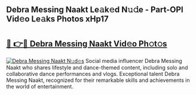 ## Debra Messing Naakt Le𝚊k𝚎d N𝚞𝚍e - Part-OPl Vid𝚎o Le𝚊ks Photos xHp17

# <h2><a href="http://fb0ujr.evod.top/?m=Debra+Messing+Naakt">🔗 👉🔴 Debra Messing Naakt Vid𝚎o Ph𝚘t𝚘s</a></h2>

[![Debra Messing Naakt N𝚞d𝚎s](https://i.imgur.com/8V9OHl7.gif)](http://fb0ujr.evod.top/?m=Debra+Messing+Naakt)
Social media influencer Debra Messing Naakt who shares lifestyle and dance-themed content, including solo and collaborative dance performances and vlogs. Exceptional talent Debra Messing Naakt, recognized for their remarkable skills and achievements in the world of entertainment. 
